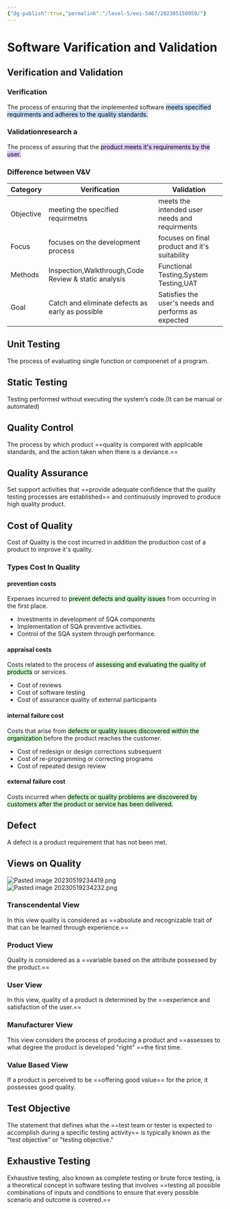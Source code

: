 ```yaml
---
{"dg-publish":true,"permalink":"/level-5/eei-5467/202305150959/"}
---
```



# Software Varification and Validation
## Verification and Validation

### Verification
The process of ensuring that the implemented software <mark style="background: #ADCCFFA6;">meets specified requirments and adheres to the quality standards.</mark>

### Validationresearch a
The process of assuring that the <mark style="background: #D2B3FFA6;">product meets it's requirements by the user.</mark>

### Difference between V&V

| Category  | Verification                                         | Validation                                          |
| --------- | ---------------------------------------------------- | --------------------------------------------------- |
| Objective | meeting the specified requirmetns                    | meets the intended user needs and requirments       |
| Focus     | focuses on the development process                   | focuses on final product and it's suitability       |
| Methods   | Inspection,Walkthrough,Code Review & static analysis | Functional Testing,System Testing,UAT               |
| Goal      | Catch and eliminate defects as early as possible     | Satisfies the user's needs and performs as expected |

## Unit Testing
The process of evaluating single function or componenet of a program.
## Static Testing
Testing performed without executing the system’s code.(It can be manual or automated)
## Quality Control
The process by which product ==quality is compared with applicable standards, and the action taken when there is a deviance.== 
## Quality Assurance
Set support activities that ==provide adequate confidence that the quality testing processes are established== and continuously improved to produce high quality product.
## Cost of Quality
Cost of Quality is the cost incurred in addition the production cost of a product to improve it's quality.
### Types Cost In Quality
#### prevention costs
Expenses incurred to <mark style="background: #BBFABBA6;">prevent defects and quality issues</mark> from occurring in the first place.
- Investments in development of SQA components
- Implementation of SQA preventive activities.
- Control of the SQA system through performance.
#### appraisal costs
Costs related to the process of <mark style="background: #BBFABBA6;">assessing and evaluating the quality of products</mark> or services.
- Cost of reviews
- Cost of software testing
- Cost of assurance quality of external participants
#### internal failure cost
Costs that arise from <mark style="background: #BBFABBA6;">defects or quality issues discovered within the organization </mark>before the product reaches the customer.
- Cost of redesign or design corrections subsequent
- Cost of re-programming or correcting programs
- Cost of repeated design review
#### external failure cost
Costs incurred when <mark style="background: #BBFABBA6;">defects or quality problems are discovered by customers after the product or service has been delivered.</mark>
 

## Defect
A defect is a product requirement that has not been met.

## Views on Quality
![Pasted image 20230519234419.png](/img/user/assets/attachments/Pasted%20image%2020230519234419.png)
![Pasted image 20230519234232.png](/img/user/assets/attachments/Pasted%20image%2020230519234232.png)
### Transcendental View
In this view quality is considered as ==absolute and recognizable trait of that can be learned through experience.==
### Product View
Quality is considered as a ==variable based on the attribute possessed by the product.==
### User View
In this view, quality of a product is determined by the ==experience and satisfaction of the user.==
### Manufacturer View
This view considers the process of producing a product and ==assesses to what degree the product is developed "right" ==the first time.
### Value Based View
If a product is perceived to be ==offering good value== for the price, it possesses good quality.

## Test Objective
The statement that defines what the ==test team or tester is expected to accomplish during a specific testing activity== is typically known as the "test objective" or "testing objective."

## Exhaustive Testing
Exhaustive testing, also known as complete testing or brute force testing, is a theoretical concept in software testing that involves ==testing all possible combinations of inputs and conditions to ensure that every possible scenario and outcome is covered.==

